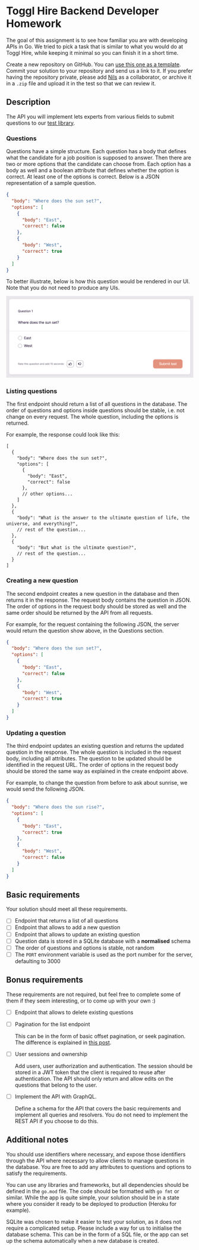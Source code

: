 # Toggl Hire Backend Developer Homework

The goal of this assignment is to see how familiar you are with developing APIs in Go. We tried to pick a task that is similar to what you would do at Toggl Hire, while keeping it minimal so you can finish it in a short time.

Create a new repository on GitHub. You can [use this one as a template](https://github.com/togglhire/backend-homework/generate). Commit your solution to your repository and send us a link to it. If you prefer having the repository private, please add [Nils](https://github.com/nilsolofsson) as a collaborator, or archive it in a `.zip` file and upload it in the test so that we can review it.

## Description

The API you will implement lets experts from various fields to submit questions to our [test library](https://support.hire.toggl.com/en/articles/4358773-toggl-hire-test-library).

### Questions

Questions have a simple structure. Each question has a body that defines what the candidate for a job position is supposed to answer. Then there are two or more options that the candidate can choose from. Each option has a body as well and a boolean attribute that defines whether the option is correct. At least one of the options is correct. Below is a JSON representation of a sample question.

```json
{
  "body": "Where does the sun set?",
  "options": [
    {
      "body": "East",
      "correct": false
    },
    {
      "body": "West",
      "correct": true
    }
  ]
}
```

To better illustrate, below is how this question would be rendered in our UI. Note that you do not need to produce any UIs.

![Rendered sample question](assets/sample-question.png)

### Listing questions

The first endpoint should return a list of all questions in the database. The order of questions and options inside questions should be stable, i.e. not change on every request. The whole question, including the options is returned.

For example, the response could look like this:

```json5
[
  {
    "body": "Where does the sun set?",
    "options": [
      {
        "body": "East",
        "correct": false
      },
      // other options...
    ]
  },
  {
    "body": "What is the answer to the ultimate question of life, the universe, and everything?",
    // rest of the question...
  },
  {
    "body": "But what is the ultimate question?",
    // rest of the question...
  }
]
```

### Creating a new question

The second endpoint creates a new question in the database and then returns it in the response. The request body contains the question in JSON. The order of options in the request body should be stored as well and the same order should be returned by the API from all requests.

For example, for the request containing the following JSON, the server would return the question show above, in the Questions section.

```json
{
  "body": "Where does the sun set?",
  "options": [
    {
      "body": "East",
      "correct": false
    },
    {
      "body": "West",
      "correct": true
    }
  ]
}
```

### Updating a question

The third endpoint updates an existing question and returns the updated question in the response. The whole question is included in the request body, including all attributes. The question to be updated should be identified in the request URL. The order of options in the request body should be stored the same way as explained in the create endpoint above. 

For example, to change the question from before to ask about sunrise, we would send the following JSON.

```json
{
  "body": "Where does the sun rise?",
  "options": [
    {
      "body": "East",
      "correct": true
    },
    {
      "body": "West",
      "correct": false
    }
  ]
}
```

## Basic requirements

Your solution should meet all these requirements.

- [ ] Endpoint that returns a list of all questions
- [ ] Endpoint that allows to add a new question
- [ ] Endpoint that allows to update an existing question
- [ ] Question data is stored in a SQLite database with a **normalised** schema
- [ ] The order of questions and options is stable, not random
- [ ] The `PORT` environment variable is used as the port number for the server, defaulting to 3000

## Bonus requirements

These requirements are not required, but feel free to complete some of them if they seem interesting, or to come up with your own :)

- [ ] Endpoint that allows to delete existing questions
- [ ] Pagination for the list endpoint

  This can be in the form of basic offset pagination, or seek pagination. The difference is explained in [this post](https://web.archive.org/web/20210205081113/https://taylorbrazelton.com/posts/2019/03/offset-vs-seek-pagination/).

- [ ] User sessions and ownership
  
  Add users, user authorization and authentication. The session should be stored in a JWT token that the client is required to reuse after authentication. The API should only return and allow edits on the questions that belong to the user.
- [ ] Implement the API with GraphQL.

  Define a schema for the API that covers the basic requirements and implement all queries and resolvers. You do not need to implement the REST API if you choose to do this.

## Additional notes

You should use identifiers where necessary, and expose those identifiers through the API where necessary to allow clients to manage questions in the database. You are free to add any attributes to questions and options to satisfy the requirements.

You can use any libraries and frameworks, but all dependencies should be defined in the `go.mod` file. The code should be formatted with `go fmt` or similar. While the app is quite simple, your solution should be in a state where you consider it ready to be deployed to production (Heroku for example).

SQLite was chosen to make it easier to test your solution, as it does not require a complicated setup. Please include a way for us to initialise the database schema. This can be in the form of a SQL file, or the app can set up the schema automatically when a new database is created.

